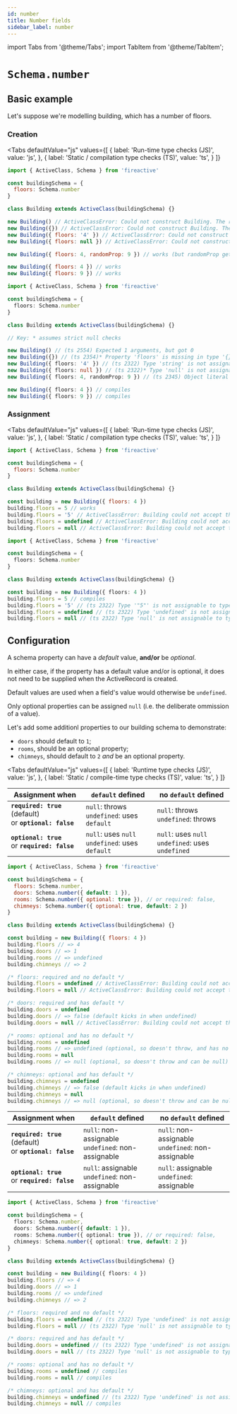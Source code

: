 ```yaml
---
id: number
title: Number fields
sidebar_label: number
---
```


import Tabs from '@theme/Tabs';
import TabItem from '@theme/TabItem';

# `Schema.number`

## Basic example
Let's suppose we're modelling building, which has a number of floors.

### Creation
<Tabs
  defaultValue="js"
  values={[
    { label: 'Run-time type checks (JS)', value: 'js', },
    { label: 'Static / compilation type checks (TS)', value: 'ts', }
  ]}
>
<TabItem value='js'>

```js
import { ActiveClass, Schema } from 'fireactive'

const buildingSchema = {
  floors: Schema.number
}

class Building extends ActiveClass(buildingSchema) {}

new Building() // ActiveClassError: Could not construct Building. The required property 'floors' is missing
new Building({}) // ActiveClassError: Could not construct Building. The required property 'floors' is missing
new Building({ floors: '4' }) // ActiveClassError: Could not construct Building. The property 'floors' is of the wrong type
new Building({ floors: null }) // ActiveClassError: Could not construct Building. The property 'floors' is of the wrong type

new Building({ floors: 4, randomProp: 9 }) // works (but randomProp gets ignored as it is not on the schema)

new Building({ floors: 4 }) // works
new Building({ floors: 9 }) // works
```

</TabItem>
<TabItem value='ts'>

```ts
import { ActiveClass, Schema } from 'fireactive'

const buildingSchema = {
  floors: Schema.number
}

class Building extends ActiveClass(buildingSchema) {}

// Key: * assumes strict null checks

new Building() // (ts 2554) Expected 1 arguments, but got 0
new Building({}) // (ts 2354)* Property 'floors' is missing in type '{}' but required in...
new Building({ floors: '4' }) // (ts 2322) Type 'string' is not assignable to type 'number'
new Building({ floors: null }) // (ts 2322)* Type 'null' is not assignable to type 'number'
new Building({ floors: 4, randomProp: 9 }) // (ts 2345) Object literal may only specify known properties, and 'randomProp' does not exist in type...

new Building({ floors: 4 }) // compiles
new Building({ floors: 9 }) // compiles
```

</TabItem>
</Tabs>

### Assignment
<Tabs
  defaultValue="js"
  values={[
    { label: 'Run-time type checks (JS)', value: 'js', },
    { label: 'Static / compilation type checks (TS)', value: 'ts', }
  ]}
>
<TabItem value='js'>

```js
import { ActiveClass, Schema } from 'fireactive'

const buildingSchema = {
  floors: Schema.number
}

class Building extends ActiveClass(buildingSchema) {}

const building = new Building({ floors: 4 })
building.floors = 5 // works
building.floors = '5' // ActiveClassError: Building could not accept the value "true" (string) at path 'floors'. The property 'floors' is of the wrong type
building.floors = undefined // ActiveClassError: Building could not accept the value undefined (undefined) at path 'floors'. The required property 'floors' is missing
building.floors = null // ActiveClassError: Building could not accept the value null (object) at path 'floors'. The property 'floors' is of the wrong type
```

</TabItem>
<TabItem value='ts'>

```ts
import { ActiveClass, Schema } from 'fireactive'

const buildingSchema = {
  floors: Schema.number
}

class Building extends ActiveClass(buildingSchema) {}

const building = new Building({ floors: 4 })
building.floors = 5 // compiles
building.floors = '5' // (ts 2322) Type '"5"' is not assignable to type 'number'
building.floors = undefined // (ts 2322) Type 'undefined' is not assignable to type 'number'
building.floors = null // (ts 2322) Type 'null' is not assignable to type 'number'
```

</TabItem>
</Tabs>

## Configuration
A schema property can have a *default* value, **and/or** be *optional*.

In either case, if the property has a default value and/or is optional, it does not need to be supplied when the ActiveRecord is created.

Default values are used when a field's value would otherwise be `undefined`.

Only optional properties can be assigned `null` (i.e. the deliberate ommission of a value).

Let's add some additionl properties to our building schema to demonstrate:
* `doors` should default to `1`;
* `rooms`, should be an optional property;
* `chimneys`, should default to `2` *and* be an optional property.

<Tabs
  defaultValue="js"
  values={[
    { label: 'Runtime type checks (JS)', value: 'js', },
    { label: 'Static / compile-time type checks (TS)', value: 'ts', }
  ]}
>
<TabItem value='js'>

| Assignment when | `default` defined | no `default` defined |
|---|---|---|
| **`required: true`** (default) <br/> or **`optional: false`** | `null`: throws <br/> `undefined`: uses `default` | `null`: throws <br/> `undefined`: throws |
| **`optional: true`** <br/> or **`required: false`** | `null`: uses `null` <br/> `undefined`: uses `default` | `null`: uses `null` <br /> `undefined`: uses `undefined` |

```js
import { ActiveClass, Schema } from 'fireactive'

const buildingSchema = {
  floors: Schema.number,
  doors: Schema.number({ default: 1 }),
  rooms: Schema.number({ optional: true }), // or required: false,
  chimneys: Schema.number({ optional: true, default: 2 })
}

class Building extends ActiveClass(buildingSchema) {}

const building = new Building({ floors: 4 })
building.floors // => 4
building.doors // => 1
building.rooms // => undefined
building.chimneys // => 2

/* floors: required and no default */
building.floors = undefined // ActiveClassError: Building could not accept the value undefined (undefined) at path 'floors'. The required property 'floors' is missing
building.floors = null // ActiveClassError: Building could not accept the value null (object) at path 'floors'. The property 'floors' is of the wrong type

/* doors: required and has default */
building.doors = undefined
building.doors // => false (default kicks in when undefined)
building.doors = null // ActiveClassError: Building could not accept the value null (object) at path 'doors'. The property 'doors' is of the wrong type

/* rooms: optional and has no default */
building.rooms = undefined
building.rooms // => undefined (optional, so doesn't throw, and has no default to kick in)
building.rooms = null
building.rooms // => null (optional, so doesn't throw and can be null)

/* chimneys: optional and has default */
building.chimneys = undefined
building.chimneys // => false (default kicks in when undefined)
building.chimneys = null
building.chimneys // => null (optional, so doesn't throw and can be null)
```

</TabItem>
<TabItem value='ts'>

| Assignment when | `default` defined | no `default` defined |
|---|---|---|
| **`required: true`** (default) <br/> or **`optional: false`** | `null`: non-assignable <br/> `undefined`: non-assignable | `null`: non-assignable <br/> `undefined`: non-assignable |
| **`optional: true`** <br/> or **`required: false`** | `null`: assignable <br/> `undefined`: non-assignable | `null`: assignable <br /> `undefined`: assignable |

```ts
import { ActiveClass, Schema } from 'fireactive'

const buildingSchema = {
  floors: Schema.number,
  doors: Schema.number({ default: 1 }),
  rooms: Schema.number({ optional: true }), // or required: false,
  chimneys: Schema.number({ optional: true, default: 2 })
}

class Building extends ActiveClass(buildingSchema) {}

const building = new Building({ floors: 4 })
building.floors // => 4
building.doors // => 1
building.rooms // => undefined
building.chimneys // => 2

/* floors: required and no default */
building.floors = undefined // (ts 2322) Type 'undefined' is not assignable to type 'number'
building.floors = null // (ts 2322) Type 'null' is not assignable to type 'number'

/* doors: required and has default */
building.doors = undefined // (ts 2322) Type 'undefined' is not assignable to type 'number'
building.doors = null // (ts 2322) Type 'null' is not assignable to type 'number'

/* rooms: optional and has no default */
building.rooms = undefined // compiles
building.rooms = null // compiles

/* chimneys: optional and has default */
building.chimneys = undefined // (ts 2322) Type 'undefined' is not assignable to type 'number | null'
building.chimneys = null // compiles
```

</TabItem>
</Tabs>